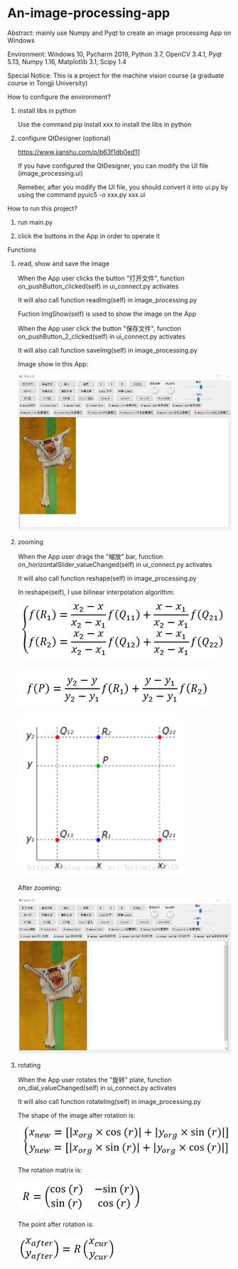 # An-image-processing-app
Abstract: mainly use Numpy and Pyqt to create an image processing App on Windows

Environment: Windows 10, Pycharm 2019, Python 3.7, OpenCV 3.4.1, Pyqt 5.13, Numpy 1.16, Matplotlib 3.1, Scipy 1.4

Special Notice: This is a project for the machine vision course (a graduate course in Tongji University)

How to configure the environment?

1. install libs in python

    Use the command pip install xxx to install the libs in python
    
2. configure QtDesigner (optional)
    
    https://www.jianshu.com/p/b63f1db0ed11
    
    If you have configured the QtDesigner, you can modify the UI file (image_processing.ui)
    
    Remeber, after you modify the UI file, you should convert it into ui.py by using the command pyuic5 -o xxx.py xxx.ui

How to run this project?

1. run main.py

2. click the buttons in the App in order to operate it

Functions

1. read, show and save the image

    When the App user clicks the button "打开文件", function on_pushButton_clicked(self) in ui_connect.py activates
    
    It will also call function readImg(self) in image_processing.py
    
    Fuction ImgShow(self) is used to show the image on the App
    
    When the App user click the button "保存文件", function on_pushButton_2_clicked(self) in ui_connect.py activates
    
    It will also call function saveImg(self) in image_processing.py
    
    Image show in this App:
    
    ![image](https://github.com/zhongzebin/An-image-processing-app/blob/master/images%20for%20readme/org.png)
    
2. zooming
    
    When the App user drags the "缩放" bar, function on_horizontalSlider_valueChanged(self) in ui_connect.py activates
    
    It will also call function reshape(self) in image_processing.py
    
    In reshape(self), I use bilinear interpolation algorithm:
    
    ![image](https://github.com/zhongzebin/An-image-processing-app/blob/master/images%20for%20readme/function1.PNG)
    
    ![image](https://github.com/zhongzebin/An-image-processing-app/blob/master/images%20for%20readme/function2.PNG)
    
    ![image](https://github.com/zhongzebin/An-image-processing-app/blob/master/images%20for%20readme/bilinear%20interpolation.png)
    
    After zooming:
    
    ![image](https://github.com/zhongzebin/An-image-processing-app/blob/master/images%20for%20readme/zoom.png)
    
2. rotating

    When the App user rotates the "旋转" plate, function on_dial_valueChanged(self) in ui_connect.py activates
    
    It will also call function rotateImg(self) in image_processing.py
    
    The shape of the image after rotation is:
    
    ![image](https://github.com/zhongzebin/An-image-processing-app/blob/master/images%20for%20readme/function3.PNG)
    
    The rotation matrix is:
    
    ![image](https://github.com/zhongzebin/An-image-processing-app/blob/master/images%20for%20readme/function4.PNG)
    
    The point after rotation is:
    
    ![image](https://github.com/zhongzebin/An-image-processing-app/blob/master/images%20for%20readme/function5.PNG)
    
